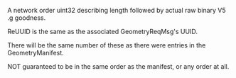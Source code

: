 A network order uint32 describing length followed by actual raw binary
V5 .g goodness.

ReUUID is the same as the associated GeometryReqMsg's UUID.

There will be the same number of these as there were entries in the
GeometryManifest.

NOT guaranteed to be in the same order as the manifest, or any order at
all.